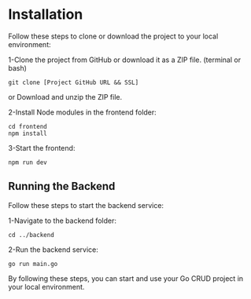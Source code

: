 # Installation

Follow these steps to clone or download the project to your local environment:

1-Clone the project from GitHub or download it as a ZIP file.
(terminal or bash)
```
git clone [Project GitHub URL && SSL]
```
or
Download and unzip the ZIP file.


2-Install Node modules in the frontend folder:
```
cd frontend
npm install
```

3-Start the frontend:
```
npm run dev
```



## Running the Backend
Follow these steps to start the backend service:


1-Navigate to the backend folder:
```
cd ../backend
```

2-Run the backend service:
```
go run main.go
```


By following these steps, you can start and use your Go CRUD project in your local environment.


